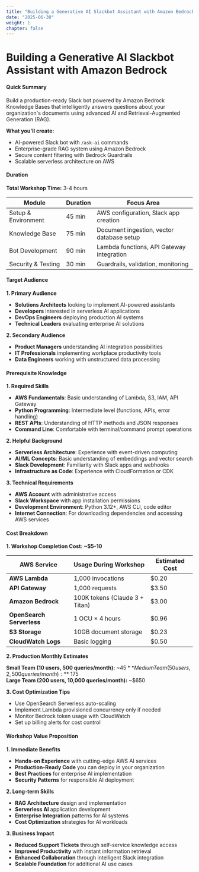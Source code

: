 ```yaml
---
title: "Building a Generative AI Slackbot Assistant with Amazon Bedrock"
date: "2025-06-30"
weight: 1
chapter: false
---
```


# Building a Generative AI Slackbot Assistant with Amazon Bedrock

#### Quick Summary

Build a production-ready Slack bot powered by Amazon Bedrock Knowledge Bases that intelligently answers questions about your organization's documents using advanced AI and Retrieval-Augmented Generation (RAG).

**What you'll create:**

- AI-powered Slack bot with `/ask-ai` commands
- Enterprise-grade RAG system using Amazon Bedrock
- Secure content filtering with Bedrock Guardrails
- Scalable serverless architecture on AWS

#### Duration

**Total Workshop Time:** 3-4 hours

| Module              | Duration | Focus Area                                |
| ------------------- | -------- | ----------------------------------------- |
| Setup & Environment | 45 min   | AWS configuration, Slack app creation     |
| Knowledge Base      | 75 min   | Document ingestion, vector database setup |
| Bot Development     | 90 min   | Lambda functions, API Gateway integration |
| Security & Testing  | 30 min   | Guardrails, validation, monitoring        |

#### Target Audience

**1. Primary Audience**

- **Solutions Architects** looking to implement AI-powered assistants
- **Developers** interested in serverless AI applications
- **DevOps Engineers** deploying production AI systems
- **Technical Leaders** evaluating enterprise AI solutions

**2. Secondary Audience**

- **Product Managers** understanding AI integration possibilities
- **IT Professionals** implementing workplace productivity tools
- **Data Engineers** working with unstructured data processing

#### Prerequisite Knowledge

**1. Required Skills**

- **AWS Fundamentals**: Basic understanding of Lambda, S3, IAM, API Gateway
- **Python Programming**: Intermediate level (functions, APIs, error handling)
- **REST APIs**: Understanding of HTTP methods and JSON responses
- **Command Line**: Comfortable with terminal/command prompt operations

**2. Helpful Background**

- **Serverless Architecture**: Experience with event-driven computing
- **AI/ML Concepts**: Basic understanding of embeddings and vector search
- **Slack Development**: Familiarity with Slack apps and webhooks
- **Infrastructure as Code**: Experience with CloudFormation or CDK

**3. Technical Requirements**

- **AWS Account** with administrative access
- **Slack Workspace** with app installation permissions
- **Development Environment**: Python 3.12+, AWS CLI, code editor
- **Internet Connection**: For downloading dependencies and accessing AWS services

#### Cost Breakdown

**1. Workshop Completion Cost: ~$5-10**

| AWS Service               | Usage During Workshop          | Estimated Cost |
| ------------------------- | ------------------------------ | -------------- |
| **AWS Lambda**            | 1,000 invocations              | $0.20          |
| **API Gateway**           | 1,000 requests                 | $3.50          |
| **Amazon Bedrock**        | 100K tokens (Claude 3 + Titan) | $3.00          |
| **OpenSearch Serverless** | 1 OCU × 4 hours                | $0.96          |
| **S3 Storage**            | 10GB document storage          | $0.23          |
| **CloudWatch Logs**       | Basic logging                  | $0.50          |

**2. Production Monthly Estimates**

**Small Team (10 users, 500 queries/month):** ~$45
**Medium Team (50 users, 2,500 queries/month):** ~$175  
**Large Team (200 users, 10,000 queries/month):** ~$650

**3. Cost Optimization Tips**

- Use OpenSearch Serverless auto-scaling
- Implement Lambda provisioned concurrency only if needed
- Monitor Bedrock token usage with CloudWatch
- Set up billing alerts for cost control

#### Workshop Value Proposition

**1. Immediate Benefits**

- **Hands-on Experience** with cutting-edge AWS AI services
- **Production-Ready Code** you can deploy in your organization
- **Best Practices** for enterprise AI implementation
- **Security Patterns** for responsible AI deployment

**2. Long-term Skills**

- **RAG Architecture** design and implementation
- **Serverless AI** application development
- **Enterprise Integration** patterns for AI systems
- **Cost Optimization** strategies for AI workloads

**3. Business Impact**

- **Reduced Support Tickets** through self-service knowledge access
- **Improved Productivity** with instant information retrieval
- **Enhanced Collaboration** through intelligent Slack integration
- **Scalable Foundation** for additional AI use cases
